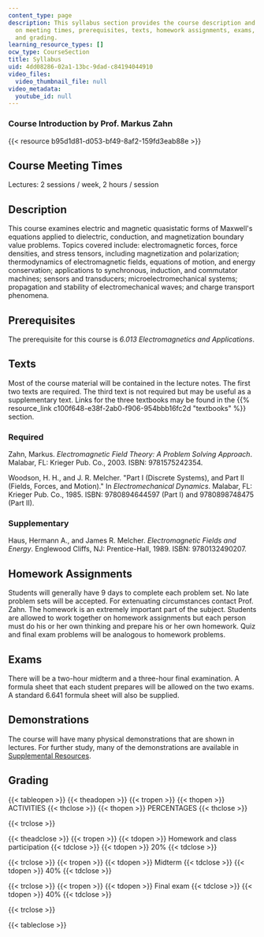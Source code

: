 ```yaml
---
content_type: page
description: This syllabus section provides the course description and information
  on meeting times, prerequisites, texts, homework assignments, exams, demonstrations,
  and grading.
learning_resource_types: []
ocw_type: CourseSection
title: Syllabus
uid: 4dd08286-02a1-13bc-9dad-c84194044910
video_files:
  video_thumbnail_file: null
video_metadata:
  youtube_id: null
---
```


### Course Introduction by Prof. Markus Zahn

{{< resource b95d1d81-d053-bf49-8af2-159fd3eab88e >}}

Course Meeting Times
--------------------

Lectures: 2 sessions / week, 2 hours / session

Description
-----------

This course examines electric and magnetic quasistatic forms of Maxwell's equations applied to dielectric, conduction, and magnetization boundary value problems. Topics covered include: electromagnetic forces, force densities, and stress tensors, including magnetization and polarization; thermodynamics of electromagnetic fields, equations of motion, and energy conservation; applications to synchronous, induction, and commutator machines; sensors and transducers; microelectromechanical systems; propagation and stability of electromechanical waves; and charge transport phenomena.

Prerequisites
-------------

The prerequisite for this course is _6.013 Electromagnetics and Applications_.

Texts
-----

Most of the course material will be contained in the lecture notes. The first two texts are required. The third text is not required but may be useful as a supplementary text. Links for the three textbooks may be found in the {{% resource_link c100f648-e38f-2ab0-f906-954bbb16fc2d "textbooks" %}} section.

### Required

Zahn, Markus. _Electromagnetic Field Theory: A Problem Solving Approach_. Malabar, FL: Krieger Pub. Co., 2003. ISBN: 9781575242354.

Woodson, H. H., and J. R. Melcher. "Part I (Discrete Systems), and Part II (Fields, Forces, and Motion)." In _Electromechanical Dynamics_. Malabar, FL: Krieger Pub. Co., 1985. ISBN: 9780894644597 (Part I) and 9780898748475 (Part II).

### Supplementary

Haus, Hermann A., and James R. Melcher. _Electromagnetic Fields and Energy_. Englewood Cliffs, NJ: Prentice-Hall, 1989. ISBN: 9780132490207.

Homework Assignments
--------------------

Students will generally have 9 days to complete each problem set. No late problem sets will be accepted. For extenuating circumstances contact Prof. Zahn. The homework is an extremely important part of the subject. Students are allowed to work together on homework assignments but each person must do his or her own thinking and prepare his or her own homework. Quiz and final exam problems will be analogous to homework problems.

Exams
-----

There will be a two-hour midterm and a three-hour final examination. A formula sheet that each student prepares will be allowed on the two exams. A standard 6.641 formula sheet will also be supplied.

Demonstrations
--------------

The course will have many physical demonstrations that are shown in lectures. For further study, many of the demonstrations are available in [Supplemental Resources](/courses/res-6-001-electromagnetic-fields-and-energy-spring-2008).

Grading
-------

{{< tableopen >}}
{{< theadopen >}}
{{< tropen >}}
{{< thopen >}}
ACTIVITIES
{{< thclose >}}
{{< thopen >}}
PERCENTAGES
{{< thclose >}}

{{< trclose >}}

{{< theadclose >}}
{{< tropen >}}
{{< tdopen >}}
Homework and class participation
{{< tdclose >}}
{{< tdopen >}}
20%
{{< tdclose >}}

{{< trclose >}}
{{< tropen >}}
{{< tdopen >}}
Midterm
{{< tdclose >}}
{{< tdopen >}}
40%
{{< tdclose >}}

{{< trclose >}}
{{< tropen >}}
{{< tdopen >}}
Final exam
{{< tdclose >}}
{{< tdopen >}}
40%
{{< tdclose >}}

{{< trclose >}}

{{< tableclose >}}